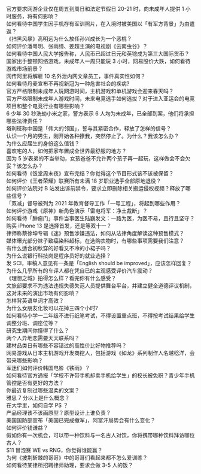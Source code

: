 官方要求网游企业仅在周五到周日和法定节假日 20-21 时，向未成年人提供 1 小时服务，将有何影响？  
如何看待中国学生因手机存有军训照片，在入境时被美国以「有军方背景」为由遣返？  
《扫黑风暴》高明远为什么放任孙兴成长为一个恶棍？  
如何评价潘粤明、张雨绮、姜超主演的电视剧《云南虫谷》？  
如何看待中国人民大学报告称，人民币已超过日元和英镑成为第三大国际货币？  
国家出手整顿网络游戏，未成年人一周只能玩 3 小时，网易股价大跌，如何看待游戏市场前景？  
网传阿里将解雇 10 名外泄内网文章员工，事件真实性如何？  
如何看待丹麦宣布不再视新冠为一种危害社会的疾病?  
官方严格限制未成年人玩网游时间，主机游戏和单机游戏会迎来春天吗？  
官方严格限制未成年人游戏时间，未来电竞选手如何选拔？对于进入亚运会的电竞项目和整个电竞行业有哪些影响？  
6 少年 30 秒洗劫小米之家，警方表示 6 人均为未成年，已全部到案，他们将承担哪些法律责任？  
塔利班称中国是「伟大的邻国」，誓与其紧密合作，释放了怎样的信号？  
认识一个月的男生，刚开始各种撩我，突然停止了。为什么？我该怎么办？  
为什么应届生的身份这么值钱？  
喜欢宅的人，如何把家布置成全世界最舒服的地方？  
因为 5 岁表弟的不当举动，女孩爸爸不允许两个孩子再一起玩，这样做会不会欠妥？该怎么办？  
如何看待《饭堂周末夜》宣布完结？你觉得这个节目形式该不该被保留？  
如何评价《王者荣耀》联赛所有未满 18 岁职业选手全部原地退役？  
如何评价法院对 B 站发出诉前禁令，要求立即删除相关搬运侵权视频？释放了哪些信号？  
「双减」督导被列为 2021 年教育督导工作「一号工程」，将起到哪些作用？  
如何评价游戏《原神》新角色演示「雷电将军：净土裁断」？  
如何看待「肿瘤门」事件当事医生陆巍发文：一路为医，为医不易，且行且坚守？  
购买 iPhone 13 是选择首发，还是等双十一？  
律师称蔡徐坤专辑《迷》预售涉嫌违法，如何从法律角度解读这种预售模式？  
媒体曝光部分袜子致癌染料超标，在选购衣物时，有哪些事项需要我们注意？  
有什么适合初秋穿的好看又不冷的小裙子吗？  
为什么说银行科技岗是程序员好的就业选择？  
发 SCI，审稿人意见有一条是「English should be improved」，应该怎样回复？  
为什么几乎所有的车评人都在凭自已的主观感受评价汽车震动？  
《理想之城》拍得怎么样？看完你有什么感受？  
文旅部要求不为违法违规失德失范人员提供舞台平台，并建立健全道德评议机制，这对未来的演出市场有何影响？  
怎样背英语单词才高效？  
为什么女朋友化妆可以花掉三四个小时?  
如何看待小学一二年级不进行纸笔考试，不得设置重点班，不得按考试结果给学生调整分班、调座位等？  
研究生期间你懂得了什么？  
两个人异地恋需要天天联系吗？  
建材品类日有哪些不容错过的高性价比好物推荐吗？  
网易游戏从日本主机游戏开发商挖人，包括游戏《如龙》系列制作人名越稔洋，会带来哪些影响？  
军迷们如何评价韩国电影《铁雨》？  
如何看待官方通报「学校不许带手机却卖手机给学生」的校长被免职？青少年手机管控是否有更好的方法？  
你最近复制过哪些温柔的文案？  
雅思 7 分以上是什么概念？  
在大学里，如何自学 PS ？  
产品经理该不该画原型？原型设计上谁负责？  
美国国防部宣布「美国已完成撤军」，阿富汗局势会有什么变化？  
如何评价钱谦益？  
假如你有一次机会，可以带一种饮料与一名古人对饮，你将携带哪种饮料拜访哪位古人？  
S11 冒泡赛 WE vs RNG，你觉得谁能赢？  
为何《披荆斩棘的哥哥》中的哥哥们看起来都不怎么爱训练？  
如何看待某律所招聘律师助理，要求会做 3-5 人的饭？  
